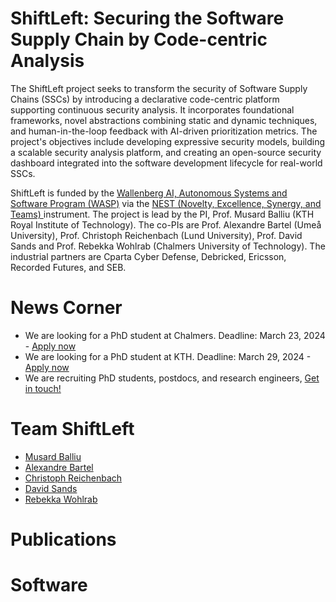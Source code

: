 # ShiftLeft: Securing the Software Supply Chain by Code-centric Analysis

The ShiftLeft project seeks to transform the security of Software Supply Chains (SSCs) by introducing a declarative code-centric platform supporting continuous security analysis. It incorporates foundational frameworks, novel abstractions combining static and dynamic techniques, and human-in-the-loop feedback with AI-driven prioritization metrics. The project's objectives include developing expressive security models, building a scalable security analysis platform, and creating an open-source security dashboard integrated into the software development lifecycle for real-world SSCs.

ShiftLeft is funded by the  [Wallenberg AI, Autonomous Systems and Software Program (WASP)](https://wasp-sweden.org/) via the [NEST (Novelty, Excellence, Synergy, and Teams) ](https://wasp-sweden.org/calls/call-for-nests-in-cyber-security/) instrument. The project is lead by the PI, Prof. Musard Balliu (KTH Royal Institute of Technology). The co-PIs are Prof. Alexandre Bartel (Umeå University), Prof. Christoph Reichenbach (Lund University), Prof. David Sands and Prof. Rebekka Wohlrab (Chalmers University of Technology). The industrial partners are Cparta Cyber Defense, Debricked, Ericsson, Recorded Futures, and SEB. 

# News Corner
- We are looking for a PhD student at Chalmers. Deadline: March 23, 2024 - [Apply now](https://www.chalmers.se/en/about-chalmers/work-with-us/vacancies/?rmpage=job&rmjob=12605&rmlang=GB)
- We are looking for a PhD student at KTH. Deadline: March 29, 2024 - [Apply now](https://kth.varbi.com/en/what:job/jobID:698123/type:job/where:4/apply:1)
- We are recruiting PhD students, postdocs, and research engineers, [Get in touch!](mailto:musard@kth.se,dave@chalmers.se,alexandre.bartel@umu.se,christoph.reichenbach@cs.lth.se,wohlrab@chalmers.se)

# Team ShiftLeft
- [Musard Balliu](https://people.kth.se/~musard/)
- [Alexandre Bartel](https://www.abartel.net/)
- [Christoph Reichenbach](https://creichen.net/)
- [David Sands](https://www.cse.chalmers.se/~dave/Homepage_David_Sands/Home.html)
- [Rebekka Wohlrab](https://rebekkaa.github.io/)

# Publications

# Software

